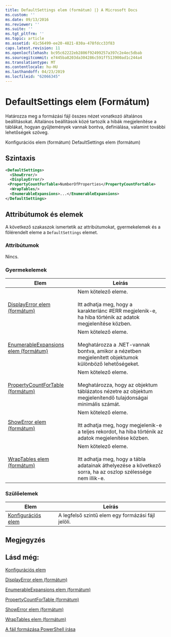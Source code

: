 ```yaml
---
title: DefaultSettings elem (formátum) |} A Microsoft Docs
ms.custom: ''
ms.date: 09/13/2016
ms.reviewer: ''
ms.suite: ''
ms.tgt_pltfrm: ''
ms.topic: article
ms.assetid: 41c56499-ee20-4821-830a-478fdcc33f83
caps.latest.revision: 11
ms.openlocfilehash: bc95c62222eb2806f92499257a397c2e4ec5dbab
ms.sourcegitcommit: e7445ba8203da304286c591ff513900ad1c244a4
ms.translationtype: MT
ms.contentlocale: hu-HU
ms.lasthandoff: 04/23/2019
ms.locfileid: "62066345"
---
```

# <a name="defaultsettings-element-format"></a>DefaultSettings elem (Formátum)

Határozza meg a formázási fájl összes nézet vonatkozó általános beállításokat. Általános beállítások közé tartozik a hibák megjelenítése a táblákat, hogyan gyűjtemények vannak bontva, definiálása, valamint további lehetőségek szöveg.

Konfigurációs elem (formátum) DefaultSettings elem (formátum)

## <a name="syntax"></a>Szintaxis

```xml
<DefaultSettings>
  <ShowError/>
  <DisplayError/>
 <PropertyCountForTable>NumberOfProperties</PropertyCountFortable>
  <WrapTables/>
  <EnumerableExpansions>...</EnumerableExpansions>
</DefaultSettings>
```

## <a name="attributes-and-elements"></a>Attribútumok és elemek

A következő szakaszok ismertetik az attribútumokat, gyermekelemek és a fölérendelt eleme a `DefaultSettings` elemet.

### <a name="attributes"></a>Attribútumok

Nincs.

### <a name="child-elements"></a>Gyermekelemek

|Elem|Leírás|
|-------------|-----------------|
|[DisplayError elem (formátum)](./displayerror-element-format.md)|Nem kötelező eleme.<br /><br /> Itt adhatja meg, hogy a karakterlánc #ERR megjelenik-e, ha hiba történik az adatok megjelenítése közben.|
|[EnumerableExpansions elem (formátum)](./enumerableexpansions-element-format.md)|Nem kötelező eleme.<br /><br /> Meghatározza a .NET-vannak bontva, amikor a nézetben megjelenített objektumok különböző lehetőségeket.|
|[PropertyCountForTable (formátum)](./propertycountfortable-element-format.md)|Nem kötelező eleme.<br /><br /> Meghatározza, hogy az objektum táblázatos nézetre az objektum megjelenítendő tulajdonságai minimális számát.|
|[ShowError elem (formátum)](./showerror-element-format.md)|Nem kötelező eleme.<br /><br /> Itt adhatja meg, hogy megjelenik-e a teljes rekordot, ha hiba történik az adatok megjelenítése közben.|
|[WrapTables elem (formátum)](./wraptables-element-format.md)|Nem kötelező eleme.<br /><br /> Itt adhatja meg, hogy a tábla adatainak áthelyezése a következő sorra, ha az oszlop szélessége nem illik-e.|

### <a name="parent-elements"></a>Szülőelemek

|Elem|Leírás|
|-------------|-----------------|
|[Konfigurációs elem](./configuration-element-format.md)|A legfelső szintű elem egy formázási fájl jelöli.|

## <a name="remarks"></a>Megjegyzés

## <a name="see-also"></a>Lásd még:

[Konfigurációs elem](./configuration-element-format.md)

[DisplayError elem (formátum)](./displayerror-element-format.md)

[EnumerableExpansions elem (formátum)](./enumerableexpansions-element-format.md)

[PropertyCountForTable (formátum)](./propertycountfortable-element-format.md)

[ShowError elem (formátum)](./showerror-element-format.md)

[WrapTables elem (formátum)](./wraptables-element-format.md)

[A fájl formázása PowerShell írása](./writing-a-powershell-formatting-file.md)

